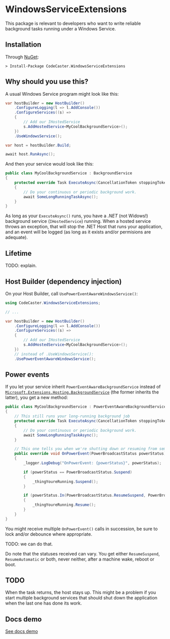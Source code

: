 ﻿# WindowsServiceExtensions
This package is relevant to developers who want to write reliable background tasks running under a Windows Service.

## Installation
Through [NuGet](https://www.nuget.org/packages/CodeCaster.WindowsServiceExtensions/):

    > Install-Package CodeCaster.WindowsServiceExtensions

## Why should you use this?
A usual Windows Service program might look like this:

```C#
var hostBuilder = new HostBuilder()
    .ConfigureLogging(l => l.AddConsole())
    .ConfigureServices((s) =>
    {
        // Add our IHostedService
        s.AddHostedService<MyCoolBackgroundService>();
    })
    .UseWindowsService();

var host = hostBuilder.Build;

await host.RunAsync();
```

And then your service would look like this:

```C#
public class MyCoolBackgroundService : BackgroundService
{
    protected override Task ExecuteAsync(CancellationToken stoppingToken)
    {
        // Do your continuous or periodic background work.
        await SomeLongRunningTaskAsync();
    }
}
```

As long as your `ExecuteAsync()` runs, you have a _.NET_ (not Widows!) background service (`IHostedService`) running. When a hosted service throws an exception, that will stop the .NET Host that runs your application, and an event will be logged (as long as it exists and/or permisions are adequate).

## Lifetime
TODO: explain.

## Host Builder (dependency injection)
On your Host Builder, call `UsePowerEventAwareWindowsService()`:

```C#
using CodeCaster.WindowsServiceExtensions;

// ...

var hostBuilder = new HostBuilder()
    .ConfigureLogging(l => l.AddConsole())
    .ConfigureServices((s) =>
    {
        // Add our IHostedService
        s.AddHostedService<MyCoolBackgroundService>();
    })
    // instead of .UseWindowsService():    
    .UsePowerEventAwareWindowsService();
```

## Power events
If you let your service inherit `PowerEventAwareBackgroundService` instead of [`Microsoft.Extensions.Hosting.BackgroundService`](https://docs.microsoft.com/en-us/dotnet/api/microsoft.extensions.hosting.backgroundservice?view=dotnet-plat-ext-5.0) (the former inherits the latter), you get a new method:

```C#
public class MyCoolBackgroundService : PowerEventAwareBackgroundService
{
    // This still runs your long-running background job
    protected override Task ExecuteAsync(CancellationToken stoppingToken)
    {
        // Do your continuous or periodic background work.
        await SomeLongRunningTaskAsync();
    }

    // This one tells you when we're shutting down or resuming from semi-hibernation
    public override void OnPowerEvent(PowerBroadcastStatus powerStatus)
    {
        _logger.LogDebug("OnPowerEvent: {powerStatus}", powerStatus);

        if (powerStatus == PowerBroadcastStatus.Suspend)
        {
            _thingYoureRunning.Suspend();
        }

        if (powerStatus.In(PowerBroadcastStatus.ResumeSuspend, PowerBroadcastStatus.ResumeAutomatic))
        {
            _thingYoureRunning.Resume();
        }
    }
}
```

You might receive multiple `OnPowerEvent()` calls in succession, be sure to lock and/or debounce where appropriate.

TODO: we can do that.

Do note that the statuses received can vary. You get either `ResumeSuspend`, `ResumeAutomatic` or both, never neither, after a machine wake, reboot or boot.

## TODO
When the task returns, the host stays up. This might be a problem if you start multiple background services that should shut down the application when the last one has done its work.

## Docs demo

[See docs demo](WindowsServiceExtensions/demo)
